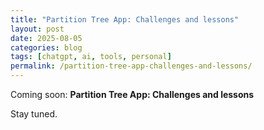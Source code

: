 ```yaml
---
title: "Partition Tree App: Challenges and lessons"
layout: post
date: 2025-08-05
categories: blog
tags: [chatgpt, ai, tools, personal]
permalink: /partition-tree-app-challenges-and-lessons/
---
```


Coming soon: **Partition Tree App: Challenges and lessons**

Stay tuned.

